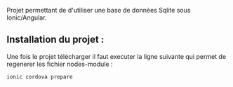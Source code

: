 Projet permettant de d'utiliser une base de donnèes Sqlite sous Ionic/Angular.

## Installation du projet :

Une fois le projet télécharger il faut executer la ligne suivante qui permet de regenerer les fichier nodes-module : 
```
ionic cordova prepare
```
